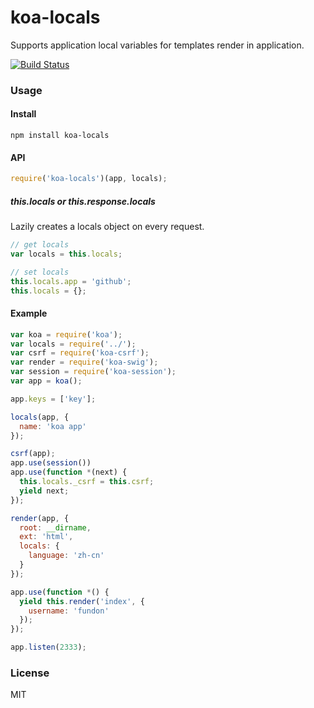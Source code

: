 # koa-locals

Supports application local variables for templates render in application.

  [![Build Status](https://travis-ci.org/fundon/koa-locals.svg)](https://travis-ci.org/fundon/koa-locals)

### Usage

#### Install

```
npm install koa-locals
```

#### API

```js
require('koa-locals')(app, locals);
```

##### this.locals or this.response.locals
Lazily creates a locals object on every request.
```js
// get locals
var locals = this.locals;

// set locals
this.locals.app = 'github';
this.locals = {};
```

#### Example

```js
var koa = require('koa');
var locals = require('../');
var csrf = require('koa-csrf');
var render = require('koa-swig');
var session = require('koa-session');
var app = koa();

app.keys = ['key'];

locals(app, {
  name: 'koa app'
});

csrf(app);
app.use(session())
app.use(function *(next) {
  this.locals._csrf = this.csrf;
  yield next;
});

render(app, {
  root: __dirname,
  ext: 'html',
  locals: {
    language: 'zh-cn'
  }
});

app.use(function *() {
  yield this.render('index', {
    username: 'fundon'
  });
});

app.listen(2333);
```


### License

MIT
